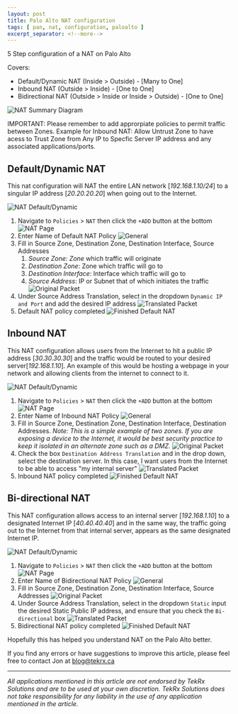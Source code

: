 ```yaml
---
layout: post
title: Palo Alto NAT configuration
tags: [ pan, nat, configuration, paloalto ]
excerpt_separator: <!--more-->
---
```


5 Step configuration of a NAT on Palo Alto

Covers:
- Default/Dynamic NAT (Inside > Outside) - [Many to One]
- Inbound NAT (Outside > Inside) - [One to One]
- Bidirectional NAT (Outside > Inside or Inside > Outside) - [One to One]

![NAT Summary Diagram](/assets/paloalto/nat/natsummary.jpg)

<!--more-->

IMPORTANT: Please remember to add approrpiate policies to permit traffic between Zones. Example for Inbound NAT: Allow Untrust Zone to have acess to Trust Zone from Any IP to Specfic Server IP address and any associated applications/ports.

## Default/Dynamic NAT
This nat configuration will NAT the entire LAN network [_192.168.1.10/24_] to a singular IP address [_20.20.20.20_] when going out to the Internet.

![NAT Default/Dynamic](/assets/paloalto/nat/defaultnat.jpg)

1. Navigate to `Policies` > `NAT` then click the `+ADD` button at the bottom
![NAT Page](/assets/paloalto/nat/defaultnat0.jpg)
2. Enter Name of Default NAT Policy
![General](/assets/paloalto/nat/defaultnat1.jpg)
3. Fill in Source Zone, Destination Zone, Destination Interface, Source Addresses
    1. *Source Zone: Zone* which traffic will originate
    2. *Destination Zone*: Zone which traffic will go to
    3. *Destination Interface*: Interface which traffic will go to
    4. *Source Address*: IP or Subnet that of which initiates the traffic
![Original Packet](/assets/paloalto/nat/defaultnat2.jpg)
4. Under Source Address Translation, select in the dropdown `Dynamic IP and Port` and add the desired IP address
![Translated Packet](/assets/paloalto/nat/defaultnat3.jpg)
5. Default NAT policy completed
![Finished Default NAT](/assets/paloalto/nat/defaultnat4.jpg)

## Inbound NAT

This NAT configuration allows users from the Internet to hit a public IP address [_30.30.30.30_] and the traffic would be routed to your desired server[_192.168.1.10_]. An example of this would be hosting a webpage in your network and allowing clients from the internet to connect to it.

![NAT Default/Dynamic](/assets/paloalto/nat/inboundnat.jpg)

1. Navigate to `Policies` > `NAT` then click the `+ADD` button at the bottom
![NAT Page](/assets/paloalto/nat/defaultnat0.jpg)
2. Enter Name of Inbound NAT Policy
![General](/assets/paloalto/nat/inboundnat1.jpg)
3. Fill in Source Zone, Destination Zone, Destination Interface, Destination Addresses.
_Note: This is a simple example of two zones. If you are exposing a device to the Internet, it would be best security practice to keep it isolated in an alternate zone such as a DMZ._
![Original Packet](/assets/paloalto/nat/inboundnat2.jpg)
4. Check the box `Destination Address Translation` and in the drop down, select the destination server. In this case, I want users from the Internet to be able to access "my internal server"
![Translated Packet](/assets/paloalto/nat/inboundnat3.jpg)
5. Inbound NAT policy completed
![Finished Default NAT](/assets/paloalto/nat/inboundnat4.jpg)

## Bi-directional NAT

This NAT configuration allows access to an internal server [_192.168.1.10_] to a designated Internet IP [_40.40.40.40_] and in the same way, the traffic going out to the Internet from that internal server, appears as the same designated Internet IP.

![NAT Default/Dynamic](/assets/paloalto/nat/bidirnat.jpg)

1. Navigate to `Policies` > `NAT` then click the `+ADD` button at the bottom
![NAT Page](/assets/paloalto/nat/defaultnat0.jpg)
2. Enter Name of Bidirectional NAT Policy
![General](/assets/paloalto/nat/bidirnat1.jpg)
3. Fill in Source Zone, Destination Zone, Destination Interface, Source Addresses
![Original Packet](/assets/paloalto/nat/bidirnat2.jpg)
4. Under Source Address Translation, select in the dropdown `Static` input the desired Static Public IP address, and ensure that you check the `Bi-directional` box
![Translated Packet](/assets/paloalto/nat/bidirnat3.jpg)
5. Bidirectional NAT policy completed
![Finished Default NAT](/assets/paloalto/nat/bidirnat4.jpg)



Hopefully this has helped you understand NAT on the Palo Alto better.

If you find any errors or have suggestions to improve this article, please feel free to contact Jon at <blog@tekrx.ca>

---

_All applications mentioned in this article are not endorsed by TekRx Solutions and are to be used at your own discretion. TekRx Solutions does not take responsibility for any liability in the use of any application mentioned in the article._
